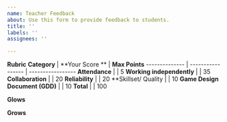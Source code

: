 ```yaml
---
name: Teacher Feedback
about: Use this form to provide feedback to students.
title: ''
labels: ''
assignees: ''

---
```


**Rubric**
**Category** |  **Your Score ** | **Max Points**
-------------- | ----------------- | -----------------
**Attendance** |   | 5
**Working independently** |   |  35
**Collaboration** |   |  20
**Reliability** |     |  20
**Skillset/ Quality |   |  10
**Game Design Document (GDD)** |   |  10
**Total** |   | 100 

**Glows**


**Grows**
